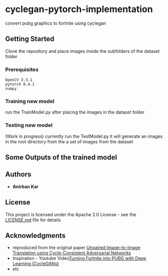 # cyclegan-pytorch-implementation
convert pubg graphics to fortnite using cyclegan

## Getting Started

Clone the repository and place images inside the subfolders of the dataset folder


### Prerequisites

```
OpenCV 3.3.1
pytorch 0.4.1
numpy
```

### Training new model

run the TrainModel.py after placing the images in the dataset folder

### Testing new model
(Work in progress)
currently run the TestModel.py it will generate an images in the root directory from the a set of images from the dataset


## Some Outputs of the trained model




## Authors

* **Anirban Kar**


## License

This project is licensed under the Apache 2.0 License - see the [LICENSE.md](LICENSE.md) file for details

## Acknowledgments

* reproduced from the original paper [Unpaired Image-to-Image Translation
using Cycle-Consistent Adversarial Networks](https://arxiv.org/pdf/1703.10593.pdf)
* Inspiration - Youtube Video[Turning Fortnite into PUBG with Deep Learning (CycleGANs)](https://www.youtube.com/watch?v=xkLtgwWxrec)
* etc
